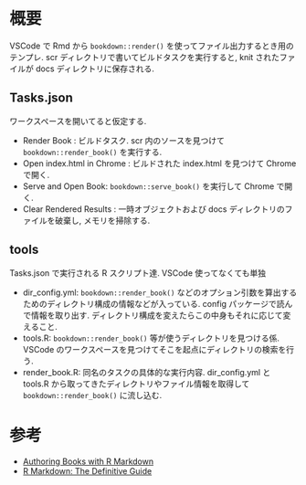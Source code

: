 # 概要

VSCode で Rmd から `bookdown::render()` を使ってファイル出力するとき用のテンプレ.
scr ディレクトリで書いてビルドタスクを実行すると, knit されたファイルが docs ディレクトリに保存される.

## Tasks.json

ワークスペースを開いてると仮定する.

- Render Book : ビルドタスク. scr 内のソースを見つけて `bookdown::render_book()` を実行する.
- Open index.html in Chrome : ビルドされた index.html を見つけて Chrome で開く.
- Serve and Open Book: `bookdown::serve_book()` を実行して Chrome で開く.
- Clear Rendered Results : 一時オブジェクトおよび docs ディレクトリのファイルを破棄し, メモリを掃除する.

## tools

Tasks.json で実行される R スクリプト達. VSCode 使ってなくても単独

- dir_config.yml: `bookdown::render_book()` などのオプション引数を算出するためのディレクトリ構成の情報などが入っている. config パッケージで読んで情報を取り出す. ディレクトリ構成を変えたらこの中身もそれに応じて変えること.
- tools.R: `bookdown::render_book()` 等が使うディレクトリを見つける係. VSCode のワークスペースを見つけてそこを起点にディレクトリの検索を行う.
- render_book.R: 同名のタスクの具体的な実行内容. dir_config.yml と tools.R から取ってきたディレクトリやファイル情報を取得して `bookdown::render_book()` に流し込む.

# 参考

- [Authoring Books with R Markdown](https://bookdown.org/yihui/bookdown/configuration.html)
- [R Markdown: The Definitive Guide](https://bookdown.org/yihui/rmarkdown/)
